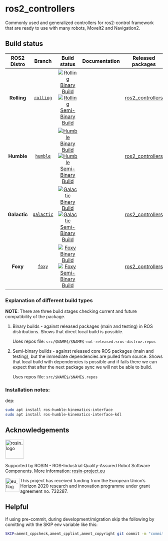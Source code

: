 # ros2_controllers

Commonly used and generalized controllers for ros2-control framework that are ready to use with many robots, MoveIt2 and Navigation2.

## Build status

ROS2 Distro | Branch | Build status | Documentation | Released packages
:---------: | :----: | :----------: | :-----------: | :---------------:
**Rolling** | [`rolling`](https://github.com/ros-controls/ros2_controllers/tree/rolling) | [![Rolling Binary Build](https://github.com/ros-controls/ros2_controllers/actions/workflows/rolling-binary-build-main.yml/badge.svg?branch=master)](https://github.com/ros-controls/ros2_controllers/actions/workflows/rolling-binary-build-main.yml?branch=master) <br /> [![Rolling Semi-Binary Build](https://github.com/ros-controls/ros2_controllers/actions/workflows/rolling-semi-binary-build-main.yml/badge.svg?branch=master)](https://github.com/ros-controls/ros2_controllers/actions/workflows/rolling-semi-binary-build-main.yml?branch=master) |  | [ros2_controllers](https://index.ros.org/p/ros2_controllers/#rolling)
**Humble** | [`humble`](https://github.com/ros-controls/ros2_controllers/tree/humble) | [![Humble Binary Build](https://github.com/ros-controls/ros2_controllers/actions/workflows/humble-binary-build-main.yml/badge.svg?branch=master)](https://github.com/ros-controls/ros2_controllers/actions/workflows/humble-binary-build-main.yml?branch=master) <br /> [![Humble Semi-Binary Build](https://github.com/ros-controls/ros2_controllers/actions/workflows/humble-semi-binary-build-main.yml/badge.svg?branch=master)](https://github.com/ros-controls/ros2_controllers/actions/workflows/humble-semi-binary-build-main.yml?branch=master) |  | [ros2_controllers](https://index.ros.org/p/ros2_controllers/#humble)
**Galactic** | [`galactic`](https://github.com/ros-controls/ros2_controllers/tree/galactic) | [![Galactic Binary Build](https://github.com/ros-controls/ros2_controllers/actions/workflows/galactic-binary-build-main.yml/badge.svg?branch=galactic)](https://github.com/ros-controls/ros2_controllers/actions/workflows/galactic-binary-build-main.yml?branch=galactic) <br /> [![Galactic Semi-Binary Build](https://github.com/ros-controls/ros2_controllers/actions/workflows/galactic-semi-binary-build-main.yml/badge.svg?branch=galactic)](https://github.com/ros-controls/ros2_controllers/actions/workflows/galactic-semi-binary-build-main.yml?branch=galactic) |  | [ros2_controllers](https://index.ros.org/p/ros2_controllers/#galactic)
**Foxy** | [`foxy`](https://github.com/ros-controls/ros2_controllers/tree/foxy) | [![Foxy Binary Build](https://github.com/ros-controls/ros2_controllers/actions/workflows/foxy-binary-build-main.yml/badge.svg?branch=foxy)](https://github.com/ros-controls/ros2_controllers/actions/workflows/foxy-binary-build-main.yml?branch=foxy) <br /> [![Foxy Semi-Binary Build](https://github.com/ros-controls/ros2_controllers/actions/workflows/foxy-semi-binary-build-main.yml/badge.svg?branch=foxy)](https://github.com/ros-controls/ros2_controllers/actions/workflows/foxy-semi-binary-build-main.yml?branch=foxy) |  | [ros2_controllers](https://index.ros.org/p/ros2_controllers/#foxy)

### Explanation of different build types

**NOTE**: There are three build stages checking current and future compatibility of the package.

1. Binary builds - against released packages (main and testing) in ROS distributions. Shows that direct local build is possible.

   Uses repos file: `src/$NAME$/$NAME$-not-released.<ros-distro>.repos`

1. Semi-binary builds - against released core ROS packages (main and testing), but the immediate dependencies are pulled from source.
   Shows that local build with dependencies is possible and if fails there we can expect that after the next package sync we will not be able to build.

   Uses repos file: `src/$NAME$/$NAME$.repos`


### Installation notes:
dep:
``` bash
sudo apt install ros-humble-kinematics-interface
sudo apt install ros-humble-kinematics-interface-kdl
```


## Acknowledgements

<!--
    ROSIN acknowledgement from the ROSIN press kit
    @ https://github.com/rosin-project/press_kit
-->

<a href="http://rosin-project.eu">
  <img src="http://rosin-project.eu/wp-content/uploads/rosin_ack_logo_wide.png"
       alt="rosin_logo" height="60" >
</a>

Supported by ROSIN - ROS-Industrial Quality-Assured Robot Software Components.
More information: <a href="http://rosin-project.eu">rosin-project.eu</a>

<img src="http://rosin-project.eu/wp-content/uploads/rosin_eu_flag.jpg"
     alt="eu_flag" height="45" align="left" >

This project has received funding from the European Union’s Horizon 2020
research and innovation programme under grant agreement no. 732287.

## Helpful
If using pre-commit, during development/migration skip the following by comitting with the SKIP env variable like this:
```sh
SKIP=ament_cppcheck,ament_cpplint,ament_copyright git commit -m "commit message"
```
